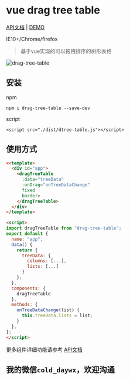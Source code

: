 # vue drag tree table

[API文档](https://www.mofazhuan.com/2019/11/14/vue-drag-tree-table%E6%96%87%E6%A1%A3/ "vue-drag-tree-table") | [DEMO](https://www.mofazhuan.com/2019/11/15/vue-drag-tree-table%20Demo/ "vue-drag-tree-table")

IE10+/Chrome/firefox
> 基于vue实现的可以拖拽排序的树形表格   

![drag-tree-table](https://www.mofazhuan.com/demo/demo.gif 'drag-tree-table')

## 安装
npm
``` bashs
npm i drag-tree-table --save-dev
```
script
``` bashs
<script src="./dist/dtree-table.js"></script>
```
## 使用方式

```html
<<template>
  <div id="app">
    <dragTreeTable
      :data="treeData"
      :onDrag="onTreeDataChange"
      fixed
      border>
    </dragTreeTable>
  </div>
</template>

<script>
import dragTreeTable from "drag-tree-table";
export default {
  name: "app",
  data() {
    return {
      treeData: {
        columns: [...],
        lists: [...]
      }
    };
  },
  components: {
    dragTreeTable
  },
  methods: {
    onTreeDataChange(list) {
      this.treeData.lists = list;
    }
  },
};
</script>

```
更多组件详细功能请参考 [API文档](https://www.npmjs.com/package/drag-tree-table "vue-drag-tree-table")
## 我的微信```cold_daywx```，欢迎沟通

